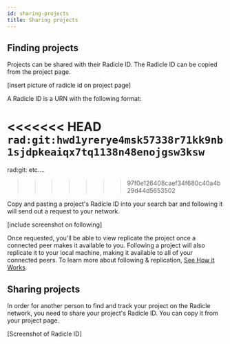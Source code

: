 ```yaml
---
id: sharing-projects
title: Sharing projects
---
```


## Finding projects

Projects can be shared with their Radicle ID. The Radicle ID can be copied from
the project page.

[insert picture of radicle id on project page]

A Radicle ID is a URN with the following format:

<<<<<<< HEAD
`rad:git:hwd1yrerye4msk57338r71kk9nb1sjdpkeaiqx7tq1138n48enojgsw3ksw`
=======
rad:git: etc....
>>>>>>> 97f0e126408caef34f680c40a4b29d44d5653502

Copy and pasting a project's Radicle ID into your search bar and following it
will send out a request to your network. 

[include screenshot on following]

Once requested, you'll be able to view replicate the project once a connected
peer makes it available to you. Following a project will also replicate it to
your local machine, making it available to all of your connected peers. To learn
more about following & replication, [See How it Works][un].

## Sharing projects

In order for another person to find and track your project on the Radicle
network, you need to share your project's Radicle ID. You can copy it from your
project page.

[Screenshot of Radicle ID]

[fa]: understanding-radicle/faq.md
[ma]: understanding-radicle/glossary.md/#maintainer
[pr]: understanding-radicle/glossary.md/#project
[un]: understanding-radicle/how-it-works.md/#replication-model

[ri]: /img/radicle-id.png
